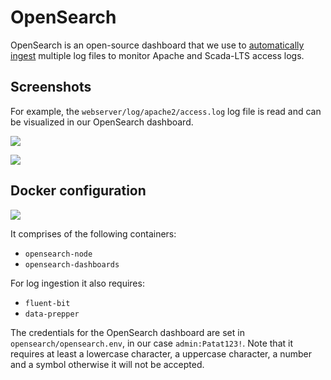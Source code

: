 # OpenSearch
OpenSearch is an open-source dashboard that we use to [automatically ingest](https://opensearch.org/docs/latest/observing-your-data/log-ingestion/) multiple log files to monitor Apache and Scada-LTS access logs.

## Screenshots
For example, the `webserver/log/apache2/access.log` log file is read and can be visualized in our OpenSearch dashboard.

![](https://github.com/user-attachments/assets/4616222a-3eeb-4fc8-a8e8-b2597e3ab44a)

![](https://github.com/user-attachments/assets/d1907fe0-043b-4e40-afd2-7fc72525f5fd)

## Docker configuration
![](https://opensearch.org/docs/latest/images/la.png)

It comprises of the following containers:
- `opensearch-node`
- `opensearch-dashboards`

For log ingestion it also requires:
- `fluent-bit`
- `data-prepper`

The credentials for the OpenSearch dashboard are set in `opensearch/opensearch.env`, in our case `admin:Patat123!`. Note that it requires at least a lowercase character, a uppercase character, a number and a symbol otherwise it will not be accepted.
